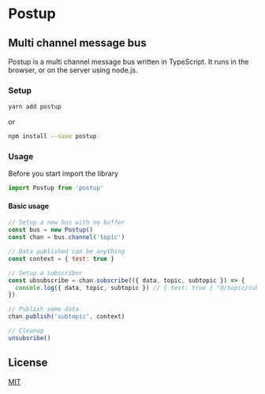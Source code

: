 # Postup

## Multi channel message bus

Postup is a multi channel message bus written in TypeScript. It runs in the browser, or on the server using node.js.

### Setup

```bash
yarn add postup
```

or

```bash
npm install --save postup
```

### Usage

Before you start import the library

```javascript
import Postup from 'postup'
```

#### Basic usage

```javascript
// Setup a new bus with no buffer
const bus = new Postup()
const chan = bus.channel('topic')

// Data published can be anything
const context = { test: true }

// Setup a subscriber
const ubsubscribe = chan.subscribe(({ data, topic, subtopic }) => {
  console.log({ data, topic, subtopic }) // { test: true } "@/topic/subtopic" "subtopic"
})

// Publish some data
chan.publish('subtopic', context)

// Cleanup
unsubsribe()
```

## License

[MIT](LICENSE)
